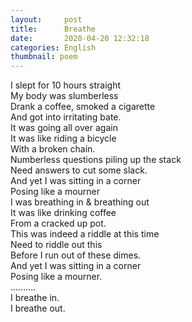 ```yaml
---
layout:     post
title:      Breathe
date:       2020-04-20 12:32:18
categories: English
thumbnail: poem
---
```


I slept for 10 hours straight  
My body was slumberless  
Drank a coffee, smoked a cigarette  
And got into irritating bate.  
It was going all over again  
It was like riding a bicycle  
With a broken chain.  
Numberless questions piling up the stack  
Need answers to cut some slack.  
And yet I was sitting in a corner  
Posing like a mourner  
I was breathing in & breathing out  
It was like drinking coffee  
From a cracked up pot.  
This was indeed a riddle at this time  
Need to riddle out this  
Before I run out of these dimes.  
And yet I was sitting in a corner  
Posing like a mourner.  
..........  
I breathe in.  
I breathe out.  